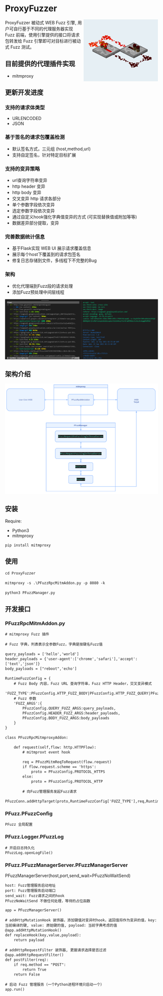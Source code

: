 
# ProxyFuzzer 

<img align="right" src="https://github.com/s0duku/ProxyFuzzer/blob/main/examples/0.png?raw=true" alt="AFL++ Logo">   

ProxyFuzzer 被动式 WEB Fuzz 引擎, 用户可自行基于不同的代理服务器实现 Fuzz 前端，使用引擎提供的接口将请求包转发给 Fuzz 引擎即可对目标进行被动式 Fuzz 测试。

## 目前提供的代理插件实现
* mitmproxy

## 更新开发进度  

### 支持的请求体类型  
* URLENCODED  
* JSON  

### 基于签名的请求包覆盖检测
* 默认签名方式，三元组 (host,method,url)
* 支持自定签名，针对特定目标扩展

### 支持的变异策略   
* url查询字符串变异  
* http header 变异  
* http body 变异  
* 交叉变异 http 请求各部分  
* 单个参数字段依次变异  
* 选定参数字段依次变异  
* 通过自定义hook强化字典值变异的方式 (可实现替换值或附加等等)    
* 数据差异部分提取，变异

### 完善数据统计信息
* 基于Flask实现 WEB UI 展示请求覆盖信息
* 展示每个host下覆盖到的请求包签名
* 修复日志存储到文件，多线程下不完整的Bug

### 架构
* 优化代理端到Fuzz段的请求处理
* 添加Fuzz预处理中间层线程


![2](https://github.com/s0duku/ProxyFuzzer/blob/main/examples/1.png?raw=true)  


## 架构介绍

![3](https://raw.githubusercontent.com/s0duku/ProxyFuzzer/main/examples/2.jpg)
  
## 安装

Require:   
* Python3  
* mitmproxy

```
pip install mitmproxy

```  

## 使用

```
cd ProxyFuzzer

mitmproxy -s .\PFuzzRpcMitmAddon.py -p 8080 -k

python3 PFuzzManager.py

``` 

## 开发接口

### PFuzzRpcMitmAddon.py

```
# mitmproxy Fuzz 插件

# Fuzz 字典，列表表示全参数Fuzz，字典是按键名Fuzz值

query_payloads = ['hello','world']
header_payloads = {'user-agent':['chrome','safari'],'accept':['text','json']}
body_payloads = ["reboot",'echo']

RuntimeFuzzConfig = {
    # Fuzz Body 内容，Fuzz URL 查询字符串，Fuzz HTTP Header，交叉变异模式
    'FUZZ_TYPE':PFuzzConfig.HTTP_FUZZ_BODY|PFuzzConfig.HTTP_FUZZ_QUERY|PFuzzConfig.HTTP_FUZZ_HEADER|PFuzzConfig.HTTP_FUZZ_CROSS,
    # Fuzz 参数
    'FUZZ_ARGS':{
        PFuzzConfig.QUERY_FUZZ_ARGS:query_payloads,
        PFuzzConfig.HEADER_FUZZ_ARGS:header_payloads,
        PFuzzConfig.BODY_FUZZ_ARGS:body_payloads
    }
}

class PFuzzRpcMitmproxyAddon:

    def request(self,flow: http.HTTPFlow):
        # mitmproxt event hook

        req = PFuzzMitmReqToRequest(flow.request)
        if flow.request.scheme == 'https':
            proto = PFuzzConfig.PROTOCOL_HTTPS
        else:
            proto = PFuzzConfig.PROTOCOL_HTTP

        # 向Fuzz管理服务发起Fuzz请求  
        PFuzzConn.addHttpTarget(proto,RuntimeFuzzConfig['FUZZ_TYPE'],req,RuntimeFuzzConfig['FUZZ_ARGS'])

```


### PFuzz.PFuzzConfig

````
PFuzz 全局配置

````


### PFuzz.Logger.PFuzzLog

````
# 开启日志持久化
PFuzzLog.openLogFile()

````


### PFuzz.PFuzzManagerServer.PFuzzManagerServer 


PFuzzManagerServer(host,port,send_wait=PFuzzNoWaitSend)   

```
host: Fuzz管理服务启动地址
port: Fuzz管理服务启动端口
send_wait: Fuzz请求之间的hook
PFuzzNoWaitSend 不做任何处理，等待的占位函数
```

```
app = PFuzzManagerServer()

# addHttpMutationHook 装饰器，添加键值对变异时hook，返回值将作为变异的值，key: 当前编译的键, value: 原始键的值, payload: 当前字典考虑的值
@app.addHttpMutationHook()
def replaceHook(key,value,payload):
    return payload

# addHttpRequestFilter 装饰器, 更据请求选择是否过滤
@app.addHttpRequestFilter()
def postFilter(req):
    if req.method == "POST":
        return True
    return False

# 启动 Fuzz 管理服务（一个Python进程环境只启动一个）
app.run()

```

